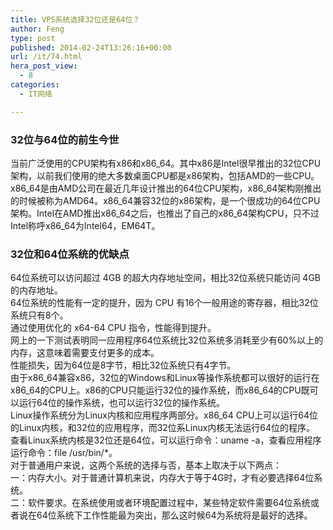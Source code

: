 ```yaml
---
title: VPS系统选择32位还是64位？
author: Feng
type: post
published: 2014-02-24T13:26:16+00:00
url: /it/74.html
hera_post_view:
  - 8
categories:
  - IT网络

---
```

### 32位与64位的前生今世

当前广泛使用的CPU架构有x86和x86_64。其中x86是Intel很早推出的32位CPU架构，以前我们使用的绝大多数桌面CPU都是x86架构，包括AMD的一些CPU。  
x86\_64是由AMD公司在最近几年设计推出的64位CPU架构，x86\_64架构刚推出的时候被称为AMD64。x86\_64兼容32位的x86架构，是一个很成功的64位CPU架构。Intel在AMD推出x86\_64之后，也推出了自己的x86\_64架构CPU，只不过Intel称呼x86\_64为Intel64，EM64T。

### 32位和64位系统的优缺点

64位系统可以访问超过 4GB 的超大内存地址空间，相比32位系统只能访问 4GB 的内存地址。  
64位系统的性能有一定的提升，因为 CPU 有16个一般用途的寄存器，相比32位系统只有8个。  
通过使用优化的 x64-64 CPU 指令，性能得到提升。  
网上的一下测试表明同一应用程序64位系统比32位系统多消耗至少有60%以上的内存，这意味着需要支付更多的成本。  
性能损失，因为64位是8字节，相比32位系统只有4字节。  
由于x86\_64兼容x86，32位的Windows和Linux等操作系统都可以很好的运行在x86\_64的CPU上。x86的CPU只能运行32位的操作系统，而x86_64的CPU既可以运行64位的操作系统，也可以运行32位的操作系统。  
Linux操作系统分为Linux内核和应用程序两部分。x86_64 CPU上可以运行64位的Linux内核，和32位的应用程序，而32位系Linux内核无法运行64位的程序。  
查看Linux系统内核是32位还是64位，可以运行命令：uname -a，查看应用程序运行命令：file /usr/bin/*。  
对于普通用户来说，这两个系统的选择与否，基本上取决于以下两点：  
一：内存大小。对于普通计算机来说，内存大于等于4G时，才有必要选择64位系统。  
二：软件要求。在系统使用或者环境配置过程中，某些特定软件需要64位系统或者说在64位系统下工作性能最为突出，那么这时候64为系统将是最好的选择。